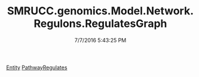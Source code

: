 ﻿---
title: SMRUCC.genomics.Model.Network.Regulons.RegulatesGraph
date: 7/7/2016 5:43:25 PM
---

[Entity](T-SMRUCC.genomics.Model.Network.Regulons.RegulatesGraph.Entity.html)
[PathwayRegulates](T-SMRUCC.genomics.Model.Network.Regulons.RegulatesGraph.PathwayRegulates.html)

